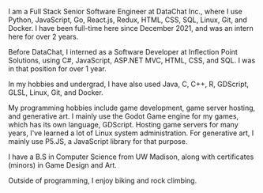 I am a Full Stack Senior Software Engineer at DataChat Inc., where I use Python, JavaScript, Go, React.js, Redux, HTML, CSS, SQL, Linux, Git, and Docker.  I have been full-time here since December 2021, and was an intern here for over 2 years.

Before DataChat, I interned as a Software Developer at Inflection Point Solutions, using C#, JavaScript, ASP.NET MVC, HTML, CSS, and SQL.  I was in that position for over 1 year.

In my hobbies and undergrad, I have also used Java, C, C++, R, GDScript, GLSL, Linux, Git, and Docker.

My programming hobbies include game development, game server hosting, and generative art.  I mainly use the Godot Game engine for my games, which has its own language, GDScript.  Hosting game servers for many years, I've learned a lot of Linux system administration.  For generative art, I mainly use P5.JS, a JavaScript library for that purpose.

I have a B.S in Computer Science from UW Madison, along with certificates (minors) in Game Design and Art.

Outside of programming, I enjoy biking and rock climbing.
